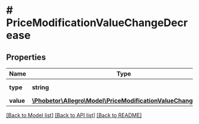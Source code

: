 # # PriceModificationValueChangeDecrease

## Properties

Name | Type | Description | Notes
------------ | ------------- | ------------- | -------------
**type** | **string** |  | [default to 'DECREASE_PRICE']
**value** | [**\Phobetor\Allegro\Model\PriceModificationValueChangeHolder**](PriceModificationValueChangeHolder.md) |  | [optional]

[[Back to Model list]](../../README.md#models) [[Back to API list]](../../README.md#endpoints) [[Back to README]](../../README.md)
